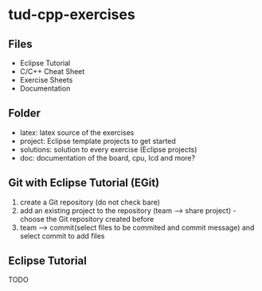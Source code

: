 # tud-cpp-exercises

## Files
* Eclipse Tutorial
* C/C++ Cheat Sheet
* Exercise Sheets
* Documentation

## Folder
* latex: latex source of the exercises
* project: Eclipse template projects to get started
* solutions: solution to every exercise (Eclipse projects)
* doc: documentation of the board, cpu, lcd and more?

## Git with Eclipse Tutorial (EGit)
 1. create a Git repository (do not check bare)
 2. add an existing project to the repository (team --> share project) - choose the Git repository created before
 3. team --> commit(select files to be commited and commit message) and select commit to add files

## Eclipse Tutorial
TODO
